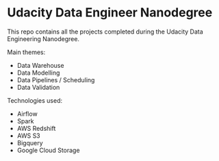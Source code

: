 # Udacity Data Engineer Nanodegree
This repo contains all the projects completed during the Udacity Data Engineering Nanodegree. 

Main themes:
- Data Warehouse
- Data Modelling
- Data Pipelines / Scheduling
- Data Validation

Technologies used:
- Airflow
- Spark
- AWS Redshift
- AWS S3
- Bigquery
- Google Cloud Storage
